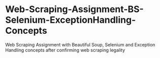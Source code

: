 # Web-Scraping-Assignment-BS-Selenium-ExceptionHandling-Concepts
Web Scraping Assignment with Beautiful Soup, Selenium and Exception Handling concepts after confirming web scraping legality
